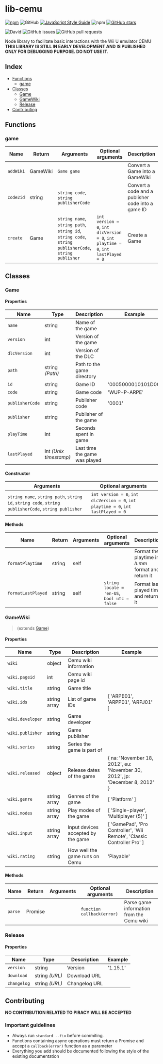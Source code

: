# lib-cemu
[![npm](https://img.shields.io/npm/v/lib-cemu.svg)](https://www.npmjs.com/package/lib-cemu)
![GitHub](https://img.shields.io/github/license/raftario/lib-cemu.svg)
[![JavaScript Style Guide](https://img.shields.io/badge/code_style-standard-brightgreen.svg)](https://standardjs.com)
![npm](https://img.shields.io/npm/dt/lib-cemu.svg)
[![GitHub stars](https://img.shields.io/github/stars/raftario/lib-cemu.svg?style=social)](https://github.com/raftario/lib-cemu)

![David](https://img.shields.io/david/raftario/lib-cemu.svg)
![GitHub issues](https://img.shields.io/github/issues/raftario/lib-cemu.svg)
![GitHub pull requests](https://img.shields.io/github/issues-pr/raftario/lib-cemu.svg)

Node library to facilitate basic interactions with the Wii U emulator CEMU  
**THIS LIBRARY IS STILL IN EARLY DEVELOPMENT AND IS PUBLISHED ONLY FOR DEBUGGING PURPOSE. DO NOT USE IT.**

## Index
* [Functions](#Functions)
  * [game](#game)
* [Classes](#Classes)
  * [Game](#Game)
  * [GameWiki](#GameWiki)
  * [Release](#Release)
* [Contributing](#Contributing)

## Functions
### game
Name | Return | Arguments | Optional arguments | Description
-----|--------|-----------|--------------------|------------
`addWiki` | GameWiki | `Game game` | | Convert a Game into a GameWiki
`code2id` | string | `string code`, `string publisherCode` | | Convert a code and a publisher code into a game ID
`create` | Game | `string name`, `string path`, `string id`, `string code`, `string publisherCode`, `string publisher` | `int version = 0`, `int dlcVersion = 0`, `int playtime = 0`, `int lastPlayed = 0` | Create a Game

## Classes
### Game
#### Properties
Name | Type | Description | Example
-----|------|-------------|--------
`name` | string | Name of the game
`version` | int | Version of the game
`dlcVersion` | int | Version of the DLC
`path` | string *(Path)* | Path to the game directory
`id` | string | Game ID | '0005000010101D00'
`code` | string | Game code | 'WUP-P-ARPE'
`publisherCode` | string | Publisher code | '0001'
`publisher` | string | Publisher of the game
`playTime` | int | Seconds spent in game
`lastPlayed` | int *(Unix timestamp)* | Last time the game was played
#### Constructor
Arguments | Optional arguments
----------|-------------------
`string name`, `string path`, `string id`, `string code`, `string publisherCode`, `string publisher` | `int version = 0`, `int dlcVersion = 0`, `int playtime = 0`, `int lastPlayed = 0`
#### Methods
Name | Return | Arguments | Optional arguments | Description
-----|--------|-----------|--------------------|------------
`formatPlaytime` | string | self | | Format the playtime in *h:mm* format and return it
`formatLastPlayed` | string | self | `string locale = 'en-US`, `bool utc = false` | Format last played time and return it
### GameWiki
> (extends [Game](#Game))
#### Properties
Name | Type | Description | Example
-----|------|-------------|--------
`wiki` | object | Cemu wiki information
`wiki.pageid` | int | Cemu wiki page id
`wiki.title` | string | Game title
`wiki.ids` | string array | List of game IDs | [ 'ARPE01', 'ARPP01', 'ARPJ01' ]
`wiki.developer` | string | Game developer
`wiki.publisher` | string | Game publisher
`wiki.series` | string | Series the game is part of
`wiki.released` | object | Release dates of the game | { na: 'November 18, 2012', eu: 'November 30, 2012', jp: 'December 8, 2012' }
`wiki.genre` | string array | Genres of the game | [ 'Platform' ]
`wiki.modes` | string array | Play modes of the game | [ 'Single-player', 'Multiplayer (5)' ]
`wiki.input` | string array | Input devices accepted by the game | [ 'GamePad', 'Pro Controller', 'Wii Remote', 'Classic Controller Pro' ]
`wiki.rating` | string | How well the game runs on Cemu | 'Playable'
#### Methods
Name | Return | Arguments | Optional arguments | Description
-----|--------|-----------|--------------------|------------
`parse` | Promise | | `function callback(error)` | Parse game information from the Cemu wiki
### Release
#### Properties
Name | Type | Description | Example
-----|------|-------------|--------
`version` | string | Version | '1.15.1'
`download` | string *(URL)* | Download URL
`changelog` | string *(URL)* | Changelog URL
## Contributing
**NO CONTRIBUTION RELATED TO PIRACY WILL BE ACCEPTED**
### Important guidelines
* Always run `standard --fix` before commiting.
* Functions containing async operations must return a Promise and accept a `callback(error)` function as a parameter
* Everything you add should be documented following the style of the existing documentation